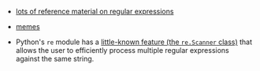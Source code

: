 * [lots of reference material on regular expressions](http://www.regular-expressions.info/)

* [memes](http://stackoverflow.com/questions/1732348/regex-match-open-tags-except-xhtml-self-contained-tags/1732454#1732454)

* Python's `re` module has a [little-known feature (the `re.Scanner` class)](http://lucumr.pocoo.org/2015/11/18/pythons-hidden-re-gems/) that allows the user to efficiently process multiple regular expressions against the same string.
